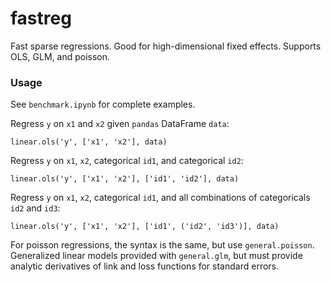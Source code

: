 # fastreg

Fast sparse regressions. Good for high-dimensional fixed effects. Supports OLS, GLM, and poisson.

### Usage

See `benchmark.ipynb` for complete examples.

Regress `y` on `x1` and `x2` given `pandas` DataFrame `data`:
```
linear.ols('y', ['x1', 'x2'], data)
```

Regress `y` on `x1`, `x2`, categorical `id1`, and categorical `id2`:
```
linear.ols('y', ['x1', 'x2'], ['id1', 'id2'], data)
```

Regress `y` on `x1`, `x2`, categorical `id1`, and all combinations of categoricals `id2` and `id3`:
```
linear.ols('y', ['x1', 'x2'], ['id1', ('id2', 'id3')], data)
```

For poisson regressions, the syntax is the same, but use `general.poisson`. Generalized linear models provided with `general.glm`, but must provide analytic derivatives of link and loss functions for standard errors.
